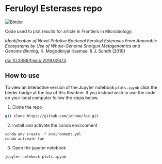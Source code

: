 # Feruloyl Esterases repo

[![Binder](https://mybinder.org/badge_logo.svg)](https://mybinder.org/v2/gh/johnne/fae/HEAD?filepath=plots.ipynb)

Code used to plot results for article in Frontiers in Microbiology:

*Identification of Novel Putative Bacterial Feruloyl Esterases From 
Anaerobic Ecosystems by Use of Whole-Genome Shotgun Metagenomics 
and Genome Binning*, K. Mogodiniyai Kasmaei & J. Sundh (2019)

[doi:10.3389/fmicb.2019.02673](https://doi.org/10.3389/fmicb.2019.02673)

## How to use

To view an interactive version of the Jupyter notebook `plots.ipynb` click
the binder badge at the top of this Readme. If you instead wish to use the code 
on your local computer follow the steps below.

1. Clone the repo

```bash
git clone https://github.com/johnne/fae.git
```

2. Install and activate the conda environment

```bash
conda env create -f environment.yml
conda activate fae
```

3. Open the jupyter notebook

```bash
jupyter notebook plots.ipynb
```